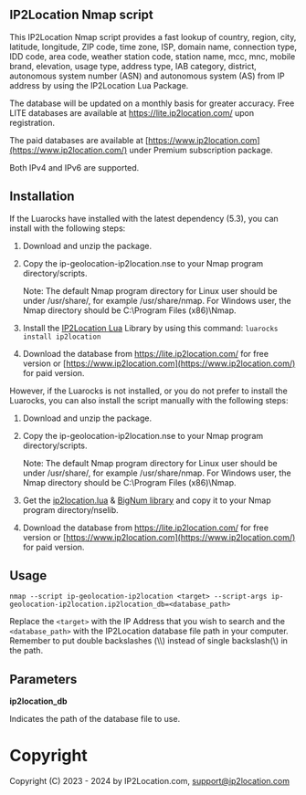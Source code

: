 ## IP2Location Nmap script

This IP2Location Nmap script provides a fast lookup of country, region, city, latitude, longitude, ZIP code, time zone, ISP, domain name, connection type, IDD code, area code, weather station code, station name, mcc, mnc, mobile brand, elevation, usage type, address type, IAB category, district, autonomous system number (ASN) and autonomous system (AS) from IP address by using the IP2Location Lua Package. 

The database will be updated on a monthly basis for greater accuracy. Free LITE databases are available at <https://lite.ip2location.com/> upon registration.

The paid databases are available at [https://www.ip2location.com](https://www.ip2location.com/) under Premium subscription package.

Both IPv4 and IPv6 are supported.

## Installation

If the Luarocks have installed with the latest dependency (5.3), you can install with the following steps:

1. Download and unzip the package. 

2. Copy the ip-geolocation-ip2location.nse to your Nmap program directory/scripts. 

   Note: The default Nmap program directory for Linux user should be under /usr/share/, for example /usr/share/nmap. For Windows user, the Nmap directory should be C:\Program Files (x86)\Nmap.

3. Install the [IP2Location Lua](https://github.com/ip2location/ip2location-lua) Library by using this command: `luarocks install ip2location` 

4. Download the database from <https://lite.ip2location.com/> for free version or [https://www.ip2location.com](https://www.ip2location.com/) for paid version.

However, if the Luarocks is not installed, or you do not prefer to install the Luarocks, you can also install the script manually with the following steps:

1. Download and unzip the package. 

2. Copy the ip-geolocation-ip2location.nse to your Nmap program directory/scripts.

   Note: The default Nmap program directory for Linux user should be under /usr/share/, for example /usr/share/nmap. For Windows user, the Nmap directory should be C:\Program Files (x86)\Nmap.

3. Get the [ip2location.lua](https://github.com/ip2location/ip2location-lua/blob/master/ip2location.lua) & [BigNum library](https://github.com/user-none/lua-nums) and copy it to your Nmap program directory/nselib.

4. Download the database from https://lite.ip2location.com/ for free version or [https://www.ip2location.com](https://www.ip2location.com/) for paid version.



## Usage

`nmap --script ip-geolocation-ip2location <target> --script-args ip-geolocation-ip2location.ip2location_db=<database_path>`

Replace the `<target>` with the IP Address that you wish to search and the `<database_path>` with the IP2Location database file path in your computer. Remember to put double backslashes (\\\\) instead of single backslash(\\) in the path.

## Parameters

**ip2location_db**

Indicates the path of the database file to use.

# Copyright

Copyright (C) 2023 - 2024 by IP2Location.com, [support@ip2location.com](mailto:support@ip2location.com)
